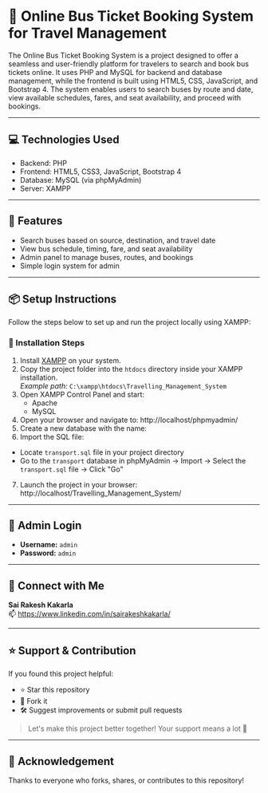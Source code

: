 # 🚌 Online Bus Ticket Booking System for Travel Management

The Online Bus Ticket Booking System is a project designed to offer a seamless and user-friendly platform for travelers to search and book bus tickets online. It uses PHP and MySQL for backend and database management, while the frontend is built using HTML5, CSS, JavaScript, and Bootstrap 4. The system enables users to search buses by route and date, view available schedules, fares, and seat availability, and proceed with bookings.

---

## 💻 Technologies Used

- Backend: PHP
- Frontend: HTML5, CSS3, JavaScript, Bootstrap 4
- Database: MySQL (via phpMyAdmin)
- Server: XAMPP

---

## 🚀 Features

- Search buses based on source, destination, and travel date  
- View bus schedule, timing, fare, and seat availability  
- Admin panel to manage buses, routes, and bookings  
- Simple login system for admin

---

## 📦 Setup Instructions

Follow the steps below to set up and run the project locally using XAMPP:

### 🔧 Installation Steps

1. Install [XAMPP](https://www.apachefriends.org/index.html) on your system.
2. Copy the project folder into the `htdocs` directory inside your XAMPP installation.  
   _Example path:_ `C:\xampp\htdocs\Travelling_Management_System`
3. Open XAMPP Control Panel and start:
   - Apache
   - MySQL
4. Open your browser and navigate to:
http://localhost/phpmyadmin/
5. Create a new database with the name:
6. Import the SQL file:
- Locate `transport.sql` file in your project directory
- Go to the `transport` database in phpMyAdmin → Import → Select the `transport.sql` file → Click "Go"
7. Launch the project in your browser:
http://localhost/Travelling_Management_System/

---

## 🔐 Admin Login

- **Username:** `admin`  
- **Password:** `admin`

---

## 🤝 Connect with Me

**Sai Rakesh Kakarla**  
📫 https://www.linkedin.com/in/sairakeshkakarla/

---

## ⭐ Support & Contribution

If you found this project helpful:

- ⭐ Star this repository
- 🍴 Fork it
- 🛠️ Suggest improvements or submit pull requests

> Let's make this project better together! Your support means a lot 💖

---

## 🙏 Acknowledgement

Thanks to everyone who forks, shares, or contributes to this repository!
